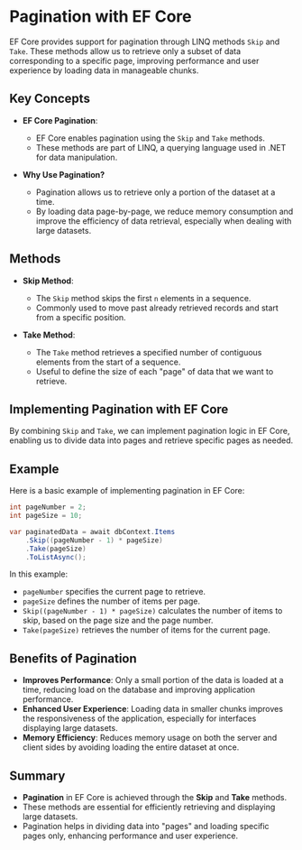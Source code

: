 # Pagination with EF Core

EF Core provides support for pagination through LINQ methods `Skip` and `Take`. These methods allow us to retrieve only a subset of data corresponding to a specific page, improving performance and user experience by loading data in manageable chunks.

## Key Concepts

- **EF Core Pagination**:
  - EF Core enables pagination using the `Skip` and `Take` methods.
  - These methods are part of LINQ, a querying language used in .NET for data manipulation.

- **Why Use Pagination?**
  - Pagination allows us to retrieve only a portion of the dataset at a time.
  - By loading data page-by-page, we reduce memory consumption and improve the efficiency of data retrieval, especially when dealing with large datasets.

## Methods

- **Skip Method**:
  - The `Skip` method skips the first `n` elements in a sequence.
  - Commonly used to move past already retrieved records and start from a specific position.

- **Take Method**:
  - The `Take` method retrieves a specified number of contiguous elements from the start of a sequence.
  - Useful to define the size of each "page" of data that we want to retrieve.

## Implementing Pagination with EF Core

By combining `Skip` and `Take`, we can implement pagination logic in EF Core, enabling us to divide data into pages and retrieve specific pages as needed.

## Example

Here is a basic example of implementing pagination in EF Core:

```csharp
int pageNumber = 2;
int pageSize = 10;

var paginatedData = await dbContext.Items
    .Skip((pageNumber - 1) * pageSize)
    .Take(pageSize)
    .ToListAsync();
```

In this example:

- `pageNumber` specifies the current page to retrieve.
- `pageSize` defines the number of items per page.
- `Skip((pageNumber - 1) * pageSize)` calculates the number of items to skip, based on the page size and the page number.
- `Take(pageSize)` retrieves the number of items for the current page.

## Benefits of Pagination

- **Improves Performance**: Only a small portion of the data is loaded at a time, reducing load on the database and improving application performance.
- **Enhanced User Experience**: Loading data in smaller chunks improves the responsiveness of the application, especially for interfaces displaying large datasets.
- **Memory Efficiency**: Reduces memory usage on both the server and client sides by avoiding loading the entire dataset at once.

## Summary

- **Pagination** in EF Core is achieved through the **Skip** and **Take** methods.
- These methods are essential for efficiently retrieving and displaying large datasets.
- Pagination helps in dividing data into "pages" and loading specific pages only, enhancing performance and user experience.

